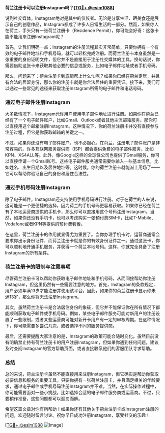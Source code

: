 **荷兰注册卡可以注册Instagram吗？[[TG💪+ @esim1088](https://t.me/s/esim1088)]**

说到社交媒体，Instagram绝对是其中的佼佼者。无论是分享生活、晒美食还是展示自己的创意作品，Instagram都成了许多人日常生活的一部分。然而，如果你人在荷兰，手头只有一张荷兰注册卡（Residence Permit），你可能会好奇：这张卡能不能用来注册Instagram呢？

首先，让我们明确一点：Instagram的注册流程其实非常简单，只要你拥有一个有效的电子邮件地址和手机号码，就可以轻松完成注册。而荷兰注册卡本身虽然是一张重要的身份证明文件，但它并不是直接用于注册社交媒体的工具。换句话说，你需要借助这张卡来获取其他必要的信息或服务，比如电子邮件地址或者手机号码。

那么，问题来了：荷兰注册卡到底能帮上什么忙呢？如果你已经在荷兰定居，并且有合法的居留身份，那么你的注册卡就是你合法居住的重要凭证。接下来，我们可以通过一些常见的途径来获取注册Instagram所需的电子邮件和电话号码。

### **通过电子邮件注册Instagram**

大多数情况下，Instagram允许用户使用电子邮件地址进行注册。如果你在荷兰已经有了一个电子邮件账户，比如Gmail、Outlook或者其他主流邮箱服务，那你可以直接用这个邮箱注册Instagram。这种情况下，你的荷兰注册卡并没有直接参与注册过程，但它是你获取邮箱的关键之一。

不过，如果你还没有电子邮件账户，也不必担心。在荷兰，注册电子邮件账户是非常容易的。许多互联网服务提供商（ISP）都会提供免费的电子邮件服务，比如KPN、XS4ALL等。此外，像Google这样的全球性公司也提供了Gmail服务，你可以直接申请一个Gmail账号。这些电子邮件服务通常需要你输入一些基本信息，比如姓名、出生日期以及居住地址等。这时候，你的荷兰注册卡就能派上用场了——它可以帮助你验证自己的身份和居住合法性。

### **通过手机号码注册Instagram**

除了电子邮件，Instagram还支持使用手机号码进行注册。对于在荷兰的人来说，这可能是一个更便捷的选择，因为荷兰的手机号码更容易获取。如果你已经在荷兰有了本地运营商提供的手机卡，那么你可以直接用这个号码注册Instagram。当然，如果你还没有手机卡，也可以考虑购买一张预付费SIM卡，比如T-Mobile、Vodafone或者KPN等提供的预付费套餐。

在这里，荷兰注册卡的作用就显得尤为重要了。当你办理手机卡时，运营商通常会要求你出示身份证件，而荷兰注册卡就是你的有效身份证件之一。通过这张卡，你可以顺利地开通手机服务，并获得一个荷兰本地号码。这样，你就完全具备了注册Instagram的所有条件。

### **荷兰注册卡的限制与注意事项**

尽管荷兰注册卡可以帮助你获取电子邮件地址和手机号码，从而间接帮助你注册Instagram，但这里仍然有一些需要注意的地方。首先，Instagram的条款规定，用户必须年满13岁才能注册并使用该平台。因此，如果你的荷兰注册卡显示你未满13岁，那么你将无法注册Instagram。

其次，虽然荷兰注册卡是合法居住身份的象征，但它并不能保证你在所有情况下都能顺利获取电子邮件或手机号码。例如，某些电子邮件服务可能对新用户的注册设置了一些限制，或者某些运营商可能对新开卡用户有一定的审核周期。在这种情况下，你可能需要多尝试几次，或者选择不同的服务提供商。

最后，还需要提醒大家注意的是，Instagram的政策可能会随时变化。虽然目前没有明确禁止持有荷兰注册卡的用户注册Instagram，但如果你遇到任何问题，建议及时查阅Instagram的官方帮助页面，或者直接联系他们的客服团队寻求帮助。

### **总结**

总的来说，荷兰注册卡虽然不能直接用来注册Instagram，但它确实是帮助你获取必要信息和服务的重要工具。只要你拥有一张荷兰注册卡，并且满足相关的年龄要求，通过电子邮件或手机号码注册Instagram并不难。当然，在实际操作过程中，你可能需要面对一些小挑战，比如选择合适的电子邮件服务商或运营商。不过，只要稍作准备，这些问题都可以迎刃而解。

希望这篇文章对你有所帮助！如果你还有其他关于荷兰注册卡或Instagram注册的问题，欢迎随时留言讨论。祝你早日成功注册Instagram，享受社交的乐趣！

[[TG💪+ @esim1088](https://t.me/s/esim1088) ![Image](https://i.postimg.cc/4NQfJmqS/Snipaste-2025-05-13-00-14-12.png)]